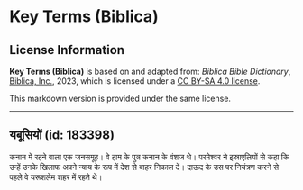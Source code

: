 # Key Terms (Biblica)

## License Information

**Key Terms (Biblica)** is based on and adapted from: _Biblica Bible Dictionary_, [Biblica, Inc.](https://www.biblica.com/), 2023, which is licensed under a [CC BY-SA 4.0 license](https://creativecommons.org/licenses/by-sa/4.0/legalcode.en).

This markdown version is provided under the same license.



--------------------------------

## यबूसियों (id: 183398)

कनान में रहने वाला एक जनसमूह। वे हाम के पुत्र कनान के वंशज थे। परमेश्वर ने इस्राएलियों से कहा कि उन्हें उनके खिलाफ अपने न्याय के रूप में देश से बाहर निकाल दें। दाऊद के उस पर नियंत्रण करने से पहले वे यरूशलेम शहर में रहते थे। 


